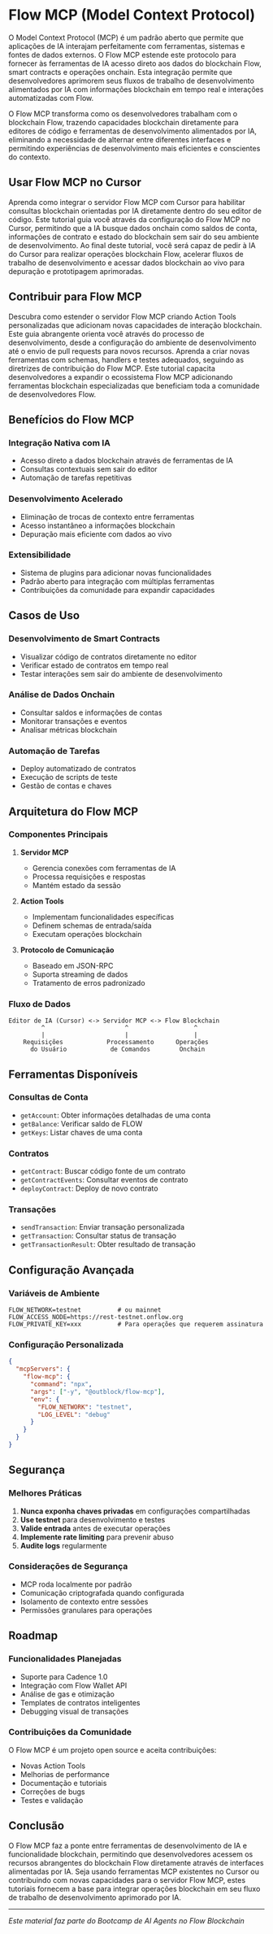 # Flow MCP (Model Context Protocol)

O Model Context Protocol (MCP) é um padrão aberto que permite que aplicações de IA interajam perfeitamente com ferramentas, sistemas e fontes de dados externos. O Flow MCP estende este protocolo para fornecer às ferramentas de IA acesso direto aos dados do blockchain Flow, smart contracts e operações onchain. Esta integração permite que desenvolvedores aprimorem seus fluxos de trabalho de desenvolvimento alimentados por IA com informações blockchain em tempo real e interações automatizadas com Flow.

O Flow MCP transforma como os desenvolvedores trabalham com o blockchain Flow, trazendo capacidades blockchain diretamente para editores de código e ferramentas de desenvolvimento alimentados por IA, eliminando a necessidade de alternar entre diferentes interfaces e permitindo experiências de desenvolvimento mais eficientes e conscientes do contexto.

## Usar Flow MCP no Cursor

Aprenda como integrar o servidor Flow MCP com Cursor para habilitar consultas blockchain orientadas por IA diretamente dentro do seu editor de código. Este tutorial guia você através da configuração do Flow MCP no Cursor, permitindo que a IA busque dados onchain como saldos de conta, informações de contrato e estado do blockchain sem sair do seu ambiente de desenvolvimento. Ao final deste tutorial, você será capaz de pedir à IA do Cursor para realizar operações blockchain Flow, acelerar fluxos de trabalho de desenvolvimento e acessar dados blockchain ao vivo para depuração e prototipagem aprimoradas.

## Contribuir para Flow MCP

Descubra como estender o servidor Flow MCP criando Action Tools personalizadas que adicionam novas capacidades de interação blockchain. Este guia abrangente orienta você através do processo de desenvolvimento, desde a configuração do ambiente de desenvolvimento até o envio de pull requests para novos recursos. Aprenda a criar novas ferramentas com schemas, handlers e testes adequados, seguindo as diretrizes de contribuição do Flow MCP. Este tutorial capacita desenvolvedores a expandir o ecossistema Flow MCP adicionando ferramentas blockchain especializadas que beneficiam toda a comunidade de desenvolvedores Flow.

## Benefícios do Flow MCP

### Integração Nativa com IA
- Acesso direto a dados blockchain através de ferramentas de IA
- Consultas contextuais sem sair do editor
- Automação de tarefas repetitivas

### Desenvolvimento Acelerado
- Eliminação de trocas de contexto entre ferramentas
- Acesso instantâneo a informações blockchain
- Depuração mais eficiente com dados ao vivo

### Extensibilidade
- Sistema de plugins para adicionar novas funcionalidades
- Padrão aberto para integração com múltiplas ferramentas
- Contribuições da comunidade para expandir capacidades

## Casos de Uso

### Desenvolvimento de Smart Contracts
- Visualizar código de contratos diretamente no editor
- Verificar estado de contratos em tempo real
- Testar interações sem sair do ambiente de desenvolvimento

### Análise de Dados Onchain
- Consultar saldos e informações de contas
- Monitorar transações e eventos
- Analisar métricas blockchain

### Automação de Tarefas
- Deploy automatizado de contratos
- Execução de scripts de teste
- Gestão de contas e chaves

## Arquitetura do Flow MCP

### Componentes Principais

1. **Servidor MCP**
   - Gerencia conexões com ferramentas de IA
   - Processa requisições e respostas
   - Mantém estado da sessão

2. **Action Tools**
   - Implementam funcionalidades específicas
   - Definem schemas de entrada/saída
   - Executam operações blockchain

3. **Protocolo de Comunicação**
   - Baseado em JSON-RPC
   - Suporta streaming de dados
   - Tratamento de erros padronizado

### Fluxo de Dados

```
Editor de IA (Cursor) <-> Servidor MCP <-> Flow Blockchain
         ^                      ^                  ^
         |                      |                  |
    Requisições            Processamento      Operações
      do Usuário            de Comandos        Onchain
```

## Ferramentas Disponíveis

### Consultas de Conta
- `getAccount`: Obter informações detalhadas de uma conta
- `getBalance`: Verificar saldo de FLOW
- `getKeys`: Listar chaves de uma conta

### Contratos
- `getContract`: Buscar código fonte de um contrato
- `getContractEvents`: Consultar eventos de contrato
- `deployContract`: Deploy de novo contrato

### Transações
- `sendTransaction`: Enviar transação personalizada
- `getTransaction`: Consultar status de transação
- `getTransactionResult`: Obter resultado de transação

## Configuração Avançada

### Variáveis de Ambiente

```env
FLOW_NETWORK=testnet          # ou mainnet
FLOW_ACCESS_NODE=https://rest-testnet.onflow.org
FLOW_PRIVATE_KEY=xxx          # Para operações que requerem assinatura
```

### Configuração Personalizada

```json
{
  "mcpServers": {
    "flow-mcp": {
      "command": "npx",
      "args": ["-y", "@outblock/flow-mcp"],
      "env": {
        "FLOW_NETWORK": "testnet",
        "LOG_LEVEL": "debug"
      }
    }
  }
}
```

## Segurança

### Melhores Práticas

1. **Nunca exponha chaves privadas** em configurações compartilhadas
2. **Use testnet** para desenvolvimento e testes
3. **Valide entrada** antes de executar operações
4. **Implemente rate limiting** para prevenir abuso
5. **Audite logs** regularmente

### Considerações de Segurança

- MCP roda localmente por padrão
- Comunicação criptografada quando configurada
- Isolamento de contexto entre sessões
- Permissões granulares para operações

## Roadmap

### Funcionalidades Planejadas

- Suporte para Cadence 1.0
- Integração com Flow Wallet API
- Análise de gas e otimização
- Templates de contratos inteligentes
- Debugging visual de transações

### Contribuições da Comunidade

O Flow MCP é um projeto open source e aceita contribuições:

- Novas Action Tools
- Melhorias de performance
- Documentação e tutoriais
- Correções de bugs
- Testes e validação

## Conclusão

O Flow MCP faz a ponte entre ferramentas de desenvolvimento de IA e funcionalidade blockchain, permitindo que desenvolvedores acessem os recursos abrangentes do blockchain Flow diretamente através de interfaces alimentadas por IA. Seja usando ferramentas MCP existentes no Cursor ou contribuindo com novas capacidades para o servidor Flow MCP, estes tutoriais fornecem a base para integrar operações blockchain em seu fluxo de trabalho de desenvolvimento aprimorado por IA.

---

*Este material faz parte do Bootcamp de AI Agents no Flow Blockchain*